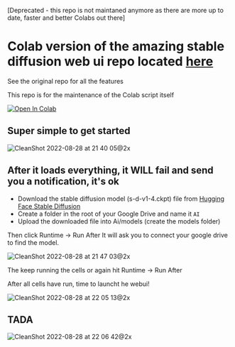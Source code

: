 [Deprecated - this repo is not maintaned anymore as there are more up to date, faster and better Colabs out there]


# Colab version of the amazing stable diffusion web ui repo located [here](https://github.com/hlky/stable-diffusion)
See the original repo for all the features

This repo is for the maintenance of the Colab script itself

[![Open In Colab](https://colab.research.google.com/assets/colab-badge.svg)](https://colab.research.google.com/github/altryne/sd-webui-colab/blob/main/Stable_Diffusion_WebUi_Altryne.ipynb)

## Super simple to get started

![CleanShot 2022-08-28 at 21 40 05@2x](https://user-images.githubusercontent.com/463317/187118517-6c5cbe01-84d1-4e39-97e7-9ffd85c00d2a.jpg)

## After it loads everything, it **WILL** fail and send you a notification, it's ok
- Download the stable diffusion model (s-d-v1-4.ckpt) file from [Hugging Face Stable Diffusion](https://huggingface.co/CompVis/stable-diffusion-v-1-4-original)
- Create a folder in the root of your Google Drive and name it `AI`
- Upload the downloaded file into Ai/models (create the models folder)

Then click Runtime -> Run After
It will ask you to connect your google drive to find the model.

![CleanShot 2022-08-28 at 21 47 03@2x](https://user-images.githubusercontent.com/463317/187119142-860634f0-2d55-4e6b-b54d-a7d8b510db36.jpg)

The keep running the cells or again hit Runtime -> Run After

After all cells have run, time to launcht he webui! 

![CleanShot 2022-08-28 at 22 05 13@2x](https://user-images.githubusercontent.com/463317/187121016-26b24be2-3317-4f24-a8c0-5f917fa4ded2.jpg)

## TADA 
![CleanShot 2022-08-28 at 22 06 42@2x](https://user-images.githubusercontent.com/463317/187121044-40210fd8-ca80-4bab-bd90-3b749e06c8fb.jpg)
